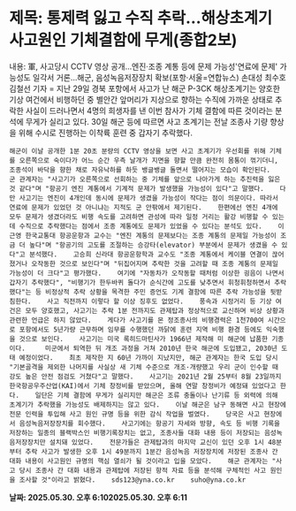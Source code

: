 # **제목: 통제력 잃고 수직 추락…해상초계기 사고원인 기체결함에 무게(종합2보)**

  내용: 軍, 사고당시 CCTV 영상 공개…엔진·조종 계통 등에 문제 가능성'연료에 문제' 가능성도 일각서 거론…해군, 음성녹음저장장치 확보(포항·서울=연합뉴스) 손대성 최수호 김철선 기자 = 지난 29일 경북 포항에서 사고가 난 해군 P-3CK 해상초계기는 양호한 기상 여건에서 비행하던 중 별안간 앞머리가 지상으로 향하는 수직에 가까운 상태로 추락한 사실이 드러나면서 4명의 희생자를 낸 이번 참사가 기체 결함에 따른 것이라는 분석에 무게가 실리고 있다.    30일 해군 등에 따르면 사고 초계기는 전날 조종사 기량 향상을 위해 수시로 진행하는 이착륙 훈련 중 갑자기 추락했다.
	
	
	
		
			
				
				
				
			
		
	
	

    해군이 이날 공개한 1분 20초 분량의 CCTV 영상을 보면 사고 초계기가 우선회를 위해 기체를 오른쪽으로 숙이다가 어느 순간 우측 날개가 지면을 향할 만큼 완전히 몸통이 꺾기더니, 조종석이 바닥을 향한 채로 자유낙하를 하듯 뱅글뱅글 돌면서 떨어지는 모습이 확인된다.    군 관계자는 "사고기가 오른쪽으로 선회하는 중 기체를 앞으로 나아가게 하는 추진력을 잃은 것 같다"며 "항공기 엔진 계통에서 기계적 문제가 발생했을 가능성이 있다"고 말했다.    다만 사고기는 엔진이 4개인데 동시에 문제가 생겼을 가능성이 작다는 점이 의문이다. 따라서 연료에 문제가 있었던 것 아니냐는 지적도 군 안팎에서 제기된다.    한편에선 엔진 4개에 모두 문제가 생겼더라도 비행 속도를 고려하면 관성에 따라 일정 거리는 활강 비행할 수 있는데 수직으로 추락했다는 점에서 조종 계통에도 문제가 있었을 수 있다는 분석도 있다.    이근영 한국교통대 항공운항과 교수는 "엔진 계통의 문제보다는 조종 계통의 문제일 가능성이 조금 더 높다"며 "항공기의 고도를 조절하는 승강타(elevator) 부분에서 문제가 생겼을 수 있다"고 분석했다.    고승희 신라대 항공운항학과 교수도 "조종 계통에서 케이블 연결이 끊어졌거나 오작동한 것으로 보인다"며 "뒤집어지며 추락한 것을 고려할 때 조종 계통의 문제일 가능성이 더 크다"고 평가했다.    여기에 "자동차가 오작동할 때처럼 이상한 굉음이 나면서 갑자기 추락했다", "비행기가 한두바퀴 돌다가 순식간에 고도를 낮추면서 휘청휘청하면서 추락했다"는 등 비정상적 추락 상황을 목격한 주민 증언도 기계 결함에 따른 추락 가능성을 뒷받침한다.    사고 직전까지 이렇다 할 이상 징후도 없었다.    풍속과 시정거리 등 기상 여건은 모두 양호했고, 사고기는 추락 1분 전까지도 관제탑과 정상적으로 교신하며 비상 상황과 관련한 언급은 하지 않았다.    게다가 사고기를 몬 정조종사의 비행경력은 1천700여 시간으로 포항에서도 5년가량 근무하며 임무를 수행했던 까닭에 훈련 지역 비행 환경 등에도 익숙했을 것으로 보인다.    사고기는 미국 록히드마틴사가 1966년 제작해 미 해군에 납품한 기종이다.     미군에서 퇴역한 뒤 개조 과정을 거쳐 2010년 한국 해군에 도입됐고, 2030년 도태 예정이었다.    최초 제작한 지 60년 가까이 지났지만, 해군 관계자는 한국 도입 당시 "기본골격을 제외한 나머지를 사실상 새 기체 수준으로 개조·개량했고 우리 군이 인수할 때 강도 높은 안전 점검도 거쳤다"고 말했다.    사고기는 2021년 2월 25부터 8월 23일까지 한국항공우주산업(KAI)에서 기체 창정비를 받았으며, 올해 연말 창정비가 예정돼 있었다고 한다.    일단은 기체 결함에 무게가 실리지만 해군은 조류 충돌이나 난기류 등 외력에 의해 초계기가 추락했을 가능성도 배제하지는 않고 있다.    이날 해군은 남구 동해면 사고 현장에 전문 인력을 투입해 사고 원인 규명 등을 위한 감식 작업을 벌였다.    당국은 사고 현장에서 음성녹음저장장치를 회수했다.    사고기에는 항공기 자세와 방향, 속도 등 비행 기록을 저장하는 일종의 블랙박스인 비행기록장치는 없고, 조종사들 대화 내용 등이 저장되는 음성녹음저장장치만 설치돼 있었다.    전문가들은 관제탑과의 마지막 교신이 있던 오후 1시 48분부터 추락 사고가 발생한 오후 1시 49분까지 1분간 음성녹음 저장장치에 저장된 조종사 간 대화 내용이 사고원인 규명의 핵심 열쇠가 될 것이라고 입을 모았다.    해군 관계자는 "사고 당시 조종사 간 대화 내용과 관제탑에 저장된 항적 자료 등을 분석해 구체적인 사고 원인을 조사할 것"이라고 밝혔다.    sds123@yna.co.kr    suho@yna.co.kr

  **날짜: 2025.05.30. 오후 6:102025.05.30. 오후 6:11**